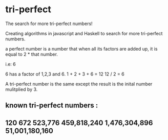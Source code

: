 # tri-perfect
The search for more tri-perfect numbers!

Creating algorithms in javascript and Haskell to search for more tri-perfect numbers.

a perfect number is a number that when all its factors are added up, it is equal to 2 * that number.

i.e: 6

6 has a factor of 1,2,3 and 6.
1 + 2 + 3 + 6 = 12
12 / 2 = 6

A tri-perfect number is the same except the result is the inital number   mulitplied by 3.

known tri-perfect numbers :
---
120
672
523,776
459,818,240
1,476,304,896
51,001,180,160
---

